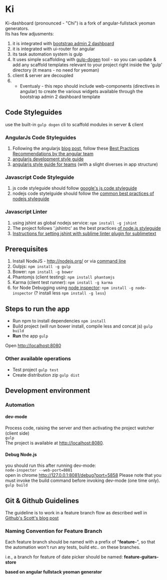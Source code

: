 # Ki

Ki-dashboard (pronounced - "Chi") is a fork of angular-fullstack yeoman generators.  
Its has few adjusments:  
1. it is integrated with [bootstrap admin 2 dashboard](http://startbootstrap.com/template-overviews/sb-admin-2/)  
2. it is integrated with ui-router for angular  
3. its task automation system is gulp  
4. It uses simple scaffolding with [gulp-dogen](https://www.npmjs.com/package/gulp-dogen) tool - so you can update & add any scaffold templates relevant to your project right inside the 'gulp' directory (it means - no need for yeoman)  
5. client & server are decoupled  
6. * Eventualy - this repo should include web-components (directives in angular) to create the various widgets available through the bootstrap admin 2 dashboard template  

## Code Styleguides
use the built-in ```gulp dogen``` cli to scaffold modules in server & client

### AngularJs Code Styleguides
1. Following the angularjs [blog post](http://blog.angularjs.org/2014/02/an-angularjs-style-guide-and-best.html), follow these [Best Practices Recommendations by the angular team](https://docs.google.com/document/d/1XXMvReO8-Awi1EZXAXS4PzDzdNvV6pGcuaF4Q9821Es/pub)
2. [angularjs development style guide](https://github.com/johnpapa/angularjs-styleguide)
3. [angularjs style guide for teams](https://github.com/toddmotto/angularjs-styleguide) (with a slight diverses in app structure)

### Javascript Code Styleguide
1. js code styleguide should follow [google's js code styleguide](http://google-styleguide.googlecode.com/svn/trunk/javascriptguide.xml)
2. nodejs code stytelguide should follow the [common best practices of nodejs styleguide](http://stackoverflow.com/a/5497467)

### Javascript Linter
1. using jshint as global nodejs service: ```npm install -g jshint```
2. The project follows '.jshintrc' as the best practices [of node.js styleguide](https://github.com/felixge/node-style-guide)
3. [Instructions for setting jshint with sublime linter plugin for sublimetext](https://github.com/SublimeLinter/SublimeLinter-jshint)

## Prerequisites
1. Install NodeJS - http://nodejs.org/ or via [command line](https://github.com/joyent/node/wiki/installing-node.js-via-package-manager)
2. Gulpjs: ```npm install -g gulp```
3. Bower: ```npm install -g bower```
4. Phantomjs (client testing): ```npm install phantomjs```
5. Karma (client test runner): ```npm install -g karma```
6. for Node Debugging using [node inspector](https://github.com/node-inspector/node-inspector): ```npm install -g node-inspector```
(? install less ```npm install -g less```)

## Steps to run the app
* Run npm to install dependencies
```npm install```
* Build project (will run bower install, compile less and concat js)
``` gulp build ```
* **Run** the app
``` gulp ```

Open <http://localhost:8080>

### Other available operations
* Test project
 ``` gulp test ```
* Create distribution zip
 ``` gulp dist ```

## Development environment
### Automation
#### dev-mode
Process code, raising the server and then activating the project watcher (client side)  
``` gulp ```  
The project is available at <http://localhost:8080>.

#### Debug Node.js
you should run this after running dev-mode:  
```node-inspector --web-port=8081```  
open in chrome <http://127.0.0.1:8081/debug?port=5858>
Please note that you must invoke the build command before invoking dev-mode (one time only).
``` gulp build ```

## Git & Github Guidelines
The guideline is to work in a feature branch flow as described well in [Github's Scott's blog post](http://scottchacon.com/2011/08/31/github-flow.html)

### Naming Convention for Feature Branch
Each feature branch should be named with a prefix of "**feature-**", so that the automation won't run any tests, build etc.. on these branches.

i.e., a branch for feature of date picker should be named:
**feature-guitars-store**

__based on angular fullstack yeoman generator__
